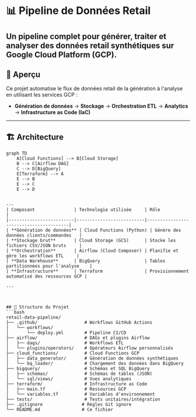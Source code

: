 # 📊 Pipeline de Données Retail
Un pipeline complet pour générer, traiter et analyser des données retail synthétiques sur **Google Cloud Platform (GCP)**.
---
## 📌 Aperçu
Ce projet automatise le flux de données retail de la génération à l'analyse en utilisant les services GCP :
- **Génération de données** → **Stockage** → **Orchestration ETL** → **Analytics** → **Infrastructure as Code (IaC)**
---
## 🏗 Architecture

```mermaid
graph TD
    A[Cloud Functions] --> B[Cloud Storage]
    B --> C[Airflow DAG]
    C --> D[BigQuery]
    E[Terraform] --> A
    E --> B
    E --> C
    E --> D


---
| Composant               | Technologie utilisée     | Rôle                                   |
|-------------------------|--------------------------|----------------------------------------|
| **Génération de données** | Cloud Functions (Python) | Génère des données clients/commandes   |
| **Stockage brut**       | Cloud Storage (GCS)      | Stocke les fichiers CSV/JSON bruts     |
| **Orchestration**       | Airflow (Cloud Composer) | Planifie et gère les workflows ETL     |
| **Data Warehouse**      | BigQuery                 | Tables partitionnées pour l'analyse    |
| **Infrastructure**      | Terraform                | Provisionnement automatisé des ressources GCP |

---



## 📁 Structure du Projet
```bash
retail-data-pipeline/
├── .github/                  # Workflows GitHub Actions
│   └── workflows/
│       └── deploy.yml        # Pipeline CI/CD
├── airflow/                  # DAGs et plugins Airflow
│   ├── dags/                 # Workflows ETL
│   └── plugins/operators/    # Opérateurs Airflow personnalisés
├── cloud_functions/          # Cloud Functions GCP
│   ├── data_generator/       # Génération de données synthétiques
│   └── bq_loader/            # Chargement des données dans BigQuery
├── bigquery/                 # Schémas et SQL BigQuery
│   ├── schemas/              # Schémas de tables (JSON)
│   └── sql/views/            # Vues analytiques
├── terraform/                # Infrastructure as Code
│   ├── main.tf               # Ressources GCP
│   └── variables.tf          # Variables d'environnement
├── tests/                    # Tests unitaires/intégration
├── .gitignore               # Règles Git ignore
└── README.md                # Ce fichier
